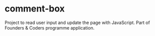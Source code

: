 # comment-box
Project to read user input and update the page with JavaScript. Part of Founders &amp; Coders programme application.
